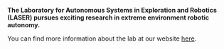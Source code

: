 **The Laboratory for Autonomous Systems in Exploration and Robotics (LASER) pursues exciting research in extreme environment robotic autonomy.**

You can find more information about the lab at our website [here](http://usclaser.github.io).